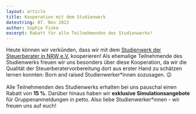 ```yaml
---
layout: article
title: Kooperation mit dem Studienwerk
datestring: 07. Nov 2022
author: Sophie Finke
excerpt: Rabatt für alle Teilnehmenden des Studienwerks!
---
```


Heute können wir verkünden, dass wir mit dem [Studienwerk der Steuerberater in NRW e.V.](https://www.studienwerk.de) kooperieren! Als ehemalige Teilnehmende des Studienwerks freuen wir uns besonders über diese Kooperation, da wir die Qualität der Steuerberatervorbereitung dort aus erster Hand zu schätzen lernen konnten: Born and raised Studienwerker\*innen sozusagen. &#x1F609;  
<br>
Alle Teilnehmenden des Studienwerks erhalten bei uns pauschal einen Rabatt von **15 %**. Darüber hinaus haben wir **exklusive Simulationsangebote** für Gruppenanmeldungen in petto. Also liebe Studienwerker\*innen - wir freuen uns auf euch!
